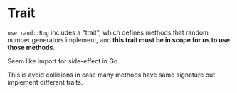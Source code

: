 # Trait

`use rand::Rng` includes a "trait", which defines methods that random number
generators implement, and **this trait must be in scope for us to use those
methods**.

Seem like import for side-effect in Go.

This is avoid collisions in case many methods have same signature but implement
different traits.
